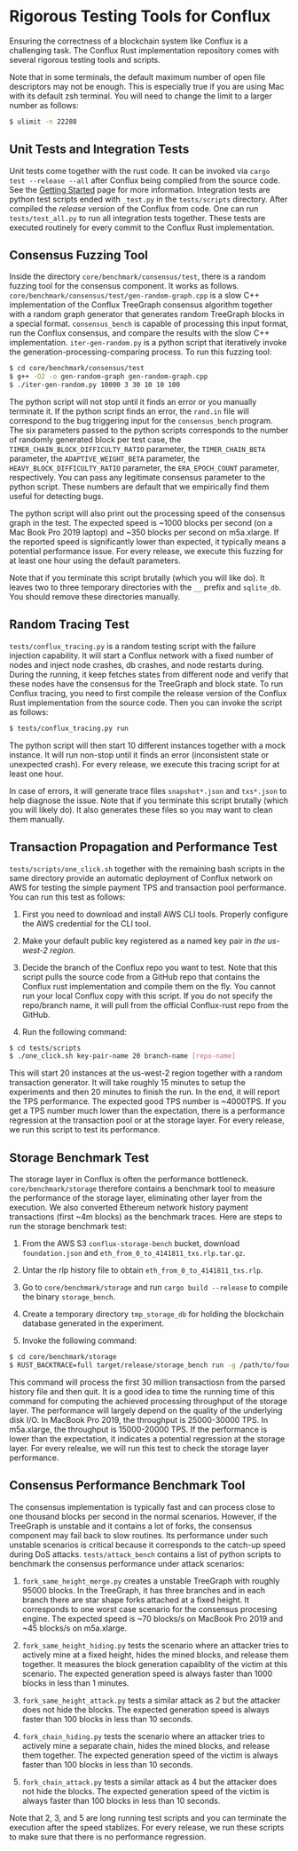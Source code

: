 # Rigorous Testing Tools for Conflux

Ensuring the correctness of a blockchain system like Conflux is a challenging task. The Conflux Rust implementation repository comes with several rigorous testing tools and scripts.

Note that in some terminals, the default maximum number of open file descriptors may not be enough. This is especially true if you are using Mac with its default zsh terminal. You will need to change the limit to a larger number as follows:

```bash
$ ulimit -n 22288
```

## Unit Tests and Integration Tests

Unit tests come together with the rust code. It can be invoked via `cargo test
--release --all` after Conflux being complied from the source code. See the [Getting Started](https://conflux-chain.github.io/conflux-doc/get_started/) page for more information. Integration tests are python test scripts ended with `_test.py` in the `tests/scripts` directory. After compiled the *release* version of the Conflux from code. One can run `tests/test_all.py` to run all integration tests together. These tests are executed routinely for every commit to the Conflux Rust implementation.

## Consensus Fuzzing Tool

Inside the directory `core/benchmark/consensus/test`, there is a random fuzzing tool for the consensus component. It works as follows. `core/benchmark/consensus/test/gen-random-graph.cpp` is a slow C++ implementation of the Conflux TreeGraph consensus algorithm together with a random graph generator that generates random TreeGraph blocks in a special format. `consensus_bench` is capable of processing this input format, run the Conflux consensus, and compare the results with the slow C++ implementation. `iter-gen-random.py` is a python script that iteratively invoke the generation-processing-comparing process. To run this fuzzing tool:

```bash
$ cd core/benchmark/consensus/test
$ g++ -O2 -o gen-random-graph gen-random-graph.cpp
$ ./iter-gen-random.py 10000 3 30 10 10 100
```

The python script will not stop until it finds an error or you manually terminate it. If the python script finds an error, the `rand.in` file will correspond to the bug triggering input for the `consensus_bench` program. The six parameters passed to the python scripts corresponds to the number of randomly generated block per test case, the `TIMER_CHAIN_BLOCK_DIFFICULTY_RATIO` parameter, the `TIMER_CHAIN_BETA` parameter, the `ADAPTIVE_WEIGHT_BETA` parameter, the `HEAVY_BLOCK_DIFFICULTY_RATIO` parameter, the `ERA_EPOCH_COUNT` parameter, respectively. You can pass any legitimate consensus parameter to the python script. These numbers are default that we empirically find them useful for detecting bugs.

The python script will also print out the processing speed of the consensus graph in the test. The expected speed is ~1000 blocks per second (on a Mac Book Pro 2019 laptop) and ~350 blocks per second on m5a.xlarge. If the reported speed is significantly lower than expected, it typically means a potential performance issue. For every release, we execute this fuzzing for at least one hour using the default parameters.

Note that if you terminate this script brutally (which you will like do). It leaves two to three temporary directories with the `__` prefix and `sqlite_db`. You should remove these directories manually.

## Random Tracing Test

`tests/conflux_tracing.py` is a random testing script with the failure injection capability. It will start a Conflux network with a fixed number of nodes and inject node crashes, db crashes, and node restarts during. During the running, it keep fetches states from different node and verify that these nodes have the consensus for the TreeGraph and block state. To run Conflux tracing, you need to first compile the release version of the Conflux Rust implementation from the source code. Then you can invoke the script as follows:

```bash
$ tests/conflux_tracing.py run
```

The python script will then start 10 different instances together with a mock instance. It will run non-stop until it finds an error (inconsistent state or unexpected crash). For every release, we execute this tracing script for at least one hour.

In case of errors, it will generate trace files `snapshot*.json` and `txs*.json` to help diagnose the issue. Note that if you terminate this script brutally (which you will likely do). It also generates these files so you may want to clean them manually.

## Transaction Propagation and Performance Test

`tests/scripts/one_click.sh` together with the remaining bash scripts in the same directory provide an automatic deployment of Conflux network on AWS for testing the simple payment TPS and transaction pool performance. You can run this test as follows:

1. First you need to download and install AWS CLI tools. Properly configure the AWS credential for the CLI tool.

2. Make your default public key registered as a named key pair in *the us-west-2 region*.

3. Decide the branch of the Conflux repo you want to test. Note that this script pulls the source code from a GitHub repo that contains the Conflux rust implementation and compile them on the fly. You cannot run your local Conflux copy with this script. If you do not specify the repo/branch name, it will pull from the official Conflux-rust repo from the GitHub.

4. Run the following command:

```bash
$ cd tests/scripts
$ ./one_click.sh key-pair-name 20 branch-name [repo-name]
```

This will start 20 instances at the us-west-2 region together with a random transaction generator. It will take roughly 15 minutes to setup the experiments and then 20 minutes to finish the run. In the end, it will report the TPS performance. The expected good TPS number is ~4000TPS. If you get a TPS number much lower than the expectation, there is a performance regression at the transaction pool or at the storage layer. For every release, we run this script to test its performance.

## Storage Benchmark Test

The storage layer in Conflux is often the performance bottleneck. `core/benchmark/storage` therefore contains a benchmark tool to measure the performance of the storage layer, eliminating other layer from the execution. We also converted Ethereum network history payment transactions (first ~4m blocks) as the benchmark traces. Here are steps to run the storage benchmark test:

1. From the AWS S3 `conflux-storage-bench` bucket, download `foundation.json` and `eth_from_0_to_4141811_txs.rlp.tar.gz`.

2. Untar the rlp history file to obtain `eth_from_0_to_4141811_txs.rlp`.

3. Go to `core/benchmark/storage` and run `cargo build --release` to compile the binary `storage_bench`.

4. Create a temporary directory `tmp_storage_db` for holding the blockchain database generated in the experiment.

5. Invoke the following command:

```bash
$ cd core/benchmark/storage
$ RUST_BACKTRACE=full target/release/storage_bench run -g /path/to/foundation.json -t /path/to/eth_from_0_to_4141811_txs.rlp -d /path/to/tmp_storage_db --txs_to_process 30000000 --skip 1156773812
```

This command will process the first 30 million transactiosn from the parsed history file and then quit. It is a good idea to time the running time of this command for computing the achieved processing throughput of the storage layer. The performance will largely depend on the quality of the underlying disk I/O. In MacBook Pro 2019, the throughput is 25000-30000 TPS. In m5a.xlarge, the throughput is 15000-20000 TPS. If the performance is lower than the expectation, it indicates a potential regression at the storage layer. For every relealse, we will run this test to check the storage layer performance.

## Consensus Performance Benchmark Tool

The consensus implementation is typically fast and can process close to one thousand blocks per second in the normal scenarios. However, if the TreeGraph is unstable and it contains a lot of forks, the consensus component may fail back to slow routines. Its performance under such unstable scenarios is critical because it corresponds to the catch-up speed during DoS attacks. `tests/attack_bench` contains a list of python scripts to benchmark the consensus performance under attack scenarios:

1. `fork_same_height_merge.py` creates a unstable TreeGraph with roughly 95000 blocks. In the TreeGraph, it has three branches and in each branch there are star shape forks attached at a fixed height. It corresponds to one worst case scenario for the consensus procesing engine. The expected speed is ~70 blocks/s on MacBook Pro 2019 and ~45 blocks/s on m5a.xlarge.

2. `fork_same_height_hiding.py` tests the scenario where an attacker tries to actively mine at a fixed height, hides the mined blocks, and release them together. It measures the block generation capaiblity of the victim at this scenario. The expected generation speed is always faster than 1000 blocks in less than 1 minutes.

3. `fork_same_height_attack.py` tests a similar attack as 2 but the attacker does not hide the blocks. The expected generation speed is always faster than 100 blocks in less than 10 seconds.

4. `fork_chain_hiding.py` tests the scenario where an attacker tries to actively mine a separate chain, hides the mined blocks, and release them together. The expected generation speed of the victim is always faster than 100 blocks in less than 10 seconds.

5. `fork_chain_attack.py` tests a similar attack as 4 but the attacker does not hide the blocks. The expected generation speed of the victim is always faster than 100 blocks in less than 10 seconds.

Note that 2, 3, and 5 are long running test scripts and you can terminate the execution after the speed stablizes. For every release, we run these scripts to make sure that there is no performance regression.
